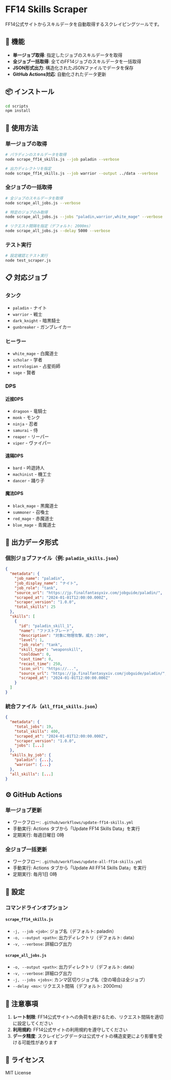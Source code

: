 
# FF14 Skills Scraper

FF14公式サイトからスキルデータを自動取得するスクレイピングツールです。

## 🚀 機能

- **単一ジョブ取得**: 指定したジョブのスキルデータを取得
- **全ジョブ一括取得**: 全てのFF14ジョブのスキルデータを一括取得
- **JSON形式出力**: 構造化されたJSONファイルでデータを保存
- **GitHub Actions対応**: 自動化されたデータ更新

## 📦 インストール

```bash
cd scripts
npm install
```

## 🎯 使用方法

### 単一ジョブの取得

```bash
# パラディンのスキルデータを取得
node scrape_ff14_skills.js --job paladin --verbose

# 出力ディレクトリを指定
node scrape_ff14_skills.js --job warrior --output ../data --verbose
```

### 全ジョブの一括取得

```bash
# 全ジョブのスキルデータを取得
node scrape_all_jobs.js --verbose

# 特定のジョブのみ取得
node scrape_all_jobs.js --jobs "paladin,warrior,white_mage" --verbose

# リクエスト間隔を指定（デフォルト: 2000ms）
node scrape_all_jobs.js --delay 5000 --verbose
```

### テスト実行

```bash
# 設定確認とテスト実行
node test_scraper.js
```

## 📋 対応ジョブ

### タンク
- `paladin` - ナイト
- `warrior` - 戦士
- `dark_knight` - 暗黒騎士
- `gunbreaker` - ガンブレイカー

### ヒーラー
- `white_mage` - 白魔道士
- `scholar` - 学者
- `astrologian` - 占星術師
- `sage` - 賢者

### DPS
#### 近接DPS
- `dragoon` - 竜騎士
- `monk` - モンク
- `ninja` - 忍者
- `samurai` - 侍
- `reaper` - リーパー
- `viper` - ヴァイパー

#### 遠隔DPS
- `bard` - 吟遊詩人
- `machinist` - 機工士
- `dancer` - 踊り子

#### 魔法DPS
- `black_mage` - 黒魔道士
- `summoner` - 召喚士
- `red_mage` - 赤魔道士
- `blue_mage` - 青魔道士

## 📄 出力データ形式

### 個別ジョブファイル（例: `paladin_skills.json`）

```json
{
  "metadata": {
    "job_name": "paladin",
    "job_display_name": "ナイト",
    "job_role": "tank",
    "source_url": "https://jp.finalfantasyxiv.com/jobguide/paladin/",
    "scraped_at": "2024-01-01T12:00:00.000Z",
    "scraper_version": "1.0.0",
    "total_skills": 25
  },
  "skills": [
    {
      "id": "paladin_skill_1",
      "name": "ファストブレード",
      "description": "対象に物理攻撃。威力：200",
      "level": 1,
      "job_role": "tank",
      "skill_type": "weaponskill",
      "cooldown": 0,
      "cast_time": 0,
      "recast_time": 250,
      "icon_url": "https://...",
      "source_url": "https://jp.finalfantasyxiv.com/jobguide/paladin/",
      "scraped_at": "2024-01-01T12:00:00.000Z"
    }
  ]
}
```

### 統合ファイル（`all_ff14_skills.json`）

```json
{
  "metadata": {
    "total_jobs": 19,
    "total_skills": 400,
    "scraped_at": "2024-01-01T12:00:00.000Z",
    "scraper_version": "1.0.0",
    "jobs": [...] 
  },
  "skills_by_job": {
    "paladin": {...},
    "warrior": {...}
  },
  "all_skills": [...]
}
```

## ⚙️ GitHub Actions

### 単一ジョブ更新
- ワークフロー: `.github/workflows/update-ff14-skills.yml`
- 手動実行: Actions タブから「Update FF14 Skills Data」を実行
- 定期実行: 毎週日曜日 0時

### 全ジョブ一括更新  
- ワークフロー: `.github/workflows/update-all-ff14-skills.yml`
- 手動実行: Actions タブから「Update All FF14 Skills Data」を実行
- 定期実行: 毎月1日 0時

## 🔧 設定

### コマンドラインオプション

#### `scrape_ff14_skills.js`
- `-j, --job <job>`: ジョブ名（デフォルト: paladin）
- `-o, --output <path>`: 出力ディレクトリ（デフォルト: data）
- `-v, --verbose`: 詳細ログ出力

#### `scrape_all_jobs.js`
- `-o, --output <path>`: 出力ディレクトリ（デフォルト: data）
- `-v, --verbose`: 詳細ログ出力
- `-j, --jobs <jobs>`: カンマ区切りジョブ名（空の場合は全ジョブ）
- `--delay <ms>`: リクエスト間隔（デフォルト: 2000ms）

## 🚨 注意事項

1. **レート制限**: FF14公式サイトへの負荷を避けるため、リクエスト間隔を適切に設定してください
2. **利用規約**: FF14公式サイトの利用規約を遵守してください
3. **データ精度**: スクレイピングデータは公式サイトの構造変更により影響を受ける可能性があります

## 📝 ライセンス

MIT License